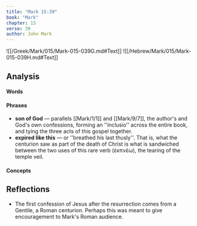 ```yaml
---
title: "Mark 15:39"
book: "Mark"
chapter: 15
verse: 39
author: John Mark
---
```

![[/Greek/Mark/015/Mark-015-039G.md#Text]]
![[/Hebrew/Mark/015/Mark-015-039H.md#Text]]

## Analysis

#### Words

#### Phrases
- **son of God** — parallels [[Mark/1/1]] and [[Mark/9/7]], the author's and God's own confessions, forming an ''inclusio'' across the entire book, and tying the three acts of this gospel together.
- **expired like this** — or ''breathed his last thusly''.  That is, what the centurion saw as part of the death of Christ is what is sandwiched between the two uses of this rare verb (ἐκπνέω), the tearing of the temple veil.

#### Concepts

## Reflections

* The first confession of Jesus after the resurrection comes from a Gentile, a Roman centurion.  Perhaps this was meant to give encouragement to Mark's Roman audience.
